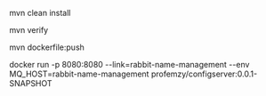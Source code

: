 mvn clean install

mvn verify

mvn dockerfile:push

docker run -p 8080:8080 --link=rabbit-name-management --env MQ_HOST=rabbit-name-management profemzy/configserver:0.0.1-SNAPSHOT